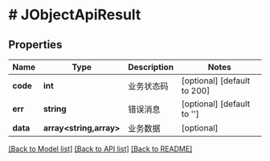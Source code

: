 # # JObjectApiResult

## Properties

Name | Type | Description | Notes
------------ | ------------- | ------------- | -------------
**code** | **int** | 业务状态码 | [optional] [default to 200]
**err** | **string** | 错误消息 | [optional] [default to '']
**data** | **array<string,array>** | 业务数据 | [optional]

[[Back to Model list]](../../README.md#models) [[Back to API list]](../../README.md#endpoints) [[Back to README]](../../README.md)
